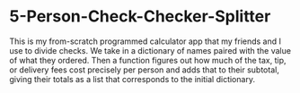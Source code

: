 # 5-Person-Check-Checker-Splitter
This is my from-scratch programmed calculator app that my friends and I use to divide checks. We take in a dictionary of names paired with the value of what they ordered. Then a function figures out how much of the tax, tip, or delivery fees cost precisely per person and adds that to their subtotal, giving their totals as a list that corresponds to the initial dictionary.
